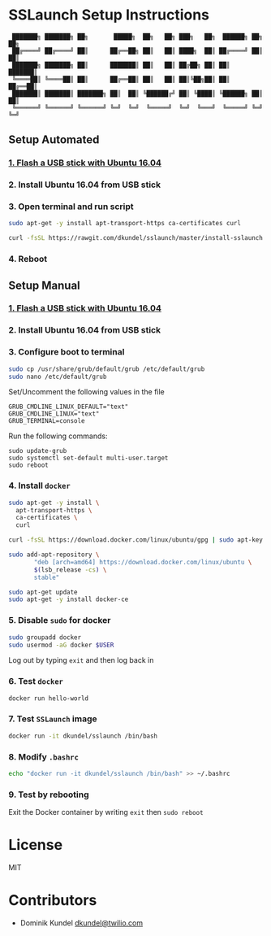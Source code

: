 # SSLaunch Setup Instructions

```
 ███████╗ ███████╗ ██╗       █████╗  ██╗   ██╗ ███╗   ██╗  ██████╗ ██╗  ██╗ 
 ██╔════╝ ██╔════╝ ██║      ██╔══██╗ ██║   ██║ ████╗  ██║ ██╔════╝ ██║  ██║ 
 ███████╗ ███████╗ ██║      ███████║ ██║   ██║ ██╔██╗ ██║ ██║      ███████║ 
 ╚════██║ ╚════██║ ██║      ██╔══██║ ██║   ██║ ██║╚██╗██║ ██║      ██╔══██║ 
 ███████║ ███████║ ███████╗ ██║  ██║ ╚██████╔╝ ██║ ╚████║ ╚██████╗ ██║  ██║ 
 ╚══════╝ ╚══════╝ ╚══════╝ ╚═╝  ╚═╝  ╚═════╝  ╚═╝  ╚═══╝  ╚═════╝ ╚═╝  ╚═╝ 
```

## Setup Automated

### [1. Flash a USB stick with Ubuntu 16.04](https://www.ubuntu.com/download/desktop/create-a-usb-stick-on-macos)

### 2. Install Ubuntu 16.04 from USB stick

### 3. Open terminal and run script

```bash
sudo apt-get -y install apt-transport-https ca-certificates curl

curl -fsSL https://rawgit.com/dkundel/sslaunch/master/install-sslaunch.sh | sudo bash -
```

### 4. Reboot

## Setup Manual

### [1. Flash a USB stick with Ubuntu 16.04](https://www.ubuntu.com/download/desktop/create-a-usb-stick-on-macos)

### 2. Install Ubuntu 16.04 from USB stick

### 3. Configure boot to terminal

```bash
sudo cp /usr/share/grub/default/grub /etc/default/grub
sudo nano /etc/default/grub
```

Set/Uncomment the following values in the file

```
GRUB_CMDLINE_LINUX_DEFAULT="text"
GRUB_CMDLINE_LINUX="text"
GRUB_TERMINAL=console
```

Run the following commands:

```
sudo update-grub
sudo systemctl set-default multi-user.target
sudo reboot
```

### 4. Install `docker`

```bash
sudo apt-get -y install \
  apt-transport-https \
  ca-certificates \
  curl

curl -fsSL https://download.docker.com/linux/ubuntu/gpg | sudo apt-key add -

sudo add-apt-repository \
       "deb [arch=amd64] https://download.docker.com/linux/ubuntu \
       $(lsb_release -cs) \
       stable"

sudo apt-get update
sudo apt-get -y install docker-ce
```

### 5. Disable `sudo` for docker

```bash
sudo groupadd docker
sudo usermod -aG docker $USER
```

Log out by typing `exit` and then log back in

### 6. Test `docker`

```bash
docker run hello-world
```

### 7. Test `SSLaunch` image

```bash
docker run -it dkundel/sslaunch /bin/bash
```

### 8. Modify `.bashrc`

```bash
echo "docker run -it dkundel/sslaunch /bin/bash" >> ~/.bashrc
```

### 9. Test by rebooting

Exit the Docker container by writing `exit` then `sudo reboot`

# License

MIT

# Contributors

- Dominik Kundel <dkundel@twilio.com>